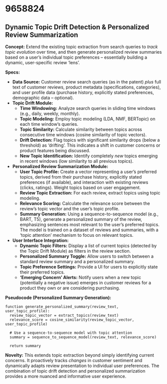 # 9658824

## Dynamic Topic Drift Detection & Personalized Review Summarization

**Concept:** Extend the existing topic extraction from search queries to *track topic evolution* over time, and then generate personalized review summaries based on a user’s individual topic preferences – essentially building a dynamic, user-specific review ‘lens’.

**Specs:**

*   **Data Source:** Customer review search queries (as in the patent) *plus* full text of customer reviews, product metadata (specifications, categories), and user profile data (purchase history, explicitly stated preferences, demographic data – optional).
*   **Topic Drift Module:**
    *   **Time Windowing:** Analyze search queries in sliding time windows (e.g., daily, weekly, monthly).
    *   **Topic Modeling:** Employ topic modeling (LDA, NMF, BERTopic) on each time window’s queries.
    *   **Topic Similarity:** Calculate similarity between topics across consecutive time windows (cosine similarity of topic vectors).
    *   **Drift Detection:**  Flag topics with significant similarity drops (below a threshold) as ‘drifting’.  This indicates a shift in customer concerns or product features being discussed.
    *   **New Topic Identification:**  Identify completely *new* topics emerging in recent windows (low similarity to all previous topics).
*   **Personalized Review Summarization Module:**
    *   **User Topic Profile:** Create a vector representing a user’s preferred topics, derived from their purchase history, explicitly stated preferences (if available), and interaction with existing reviews (clicks, ratings). Weight topics based on user engagement.
    *   **Review Topic Extraction:**  For each review, extract topics using topic modeling.
    *   **Relevance Scoring:** Calculate the relevance score between the review’s topic vector and the user’s topic profile.
    *   **Summary Generation:**  Using a sequence-to-sequence model (e.g., BART, T5), generate a personalized summary of the review, emphasizing sentences most relevant to the user’s preferred topics.  The model is trained on a dataset of reviews and summaries, with a ‘topic attention’ mechanism to focus on relevant topics.
*   **User Interface Integration:**
    *   **Dynamic Topic Filters:**  Display a list of current topics (detected by the Topic Drift Module) as filters in the review section.
    *   **Personalized Summary Toggle:**  Allow users to switch between a standard review summary and a personalized summary.
    *   **Topic Preference Settings:**  Provide a UI for users to explicitly state their preferred topics.
    *   **‘Emerging Concern’ Alerts:** Notify users when a new topic (potentially a negative issue) emerges in customer reviews for a product they own or are considering purchasing.

**Pseudocode (Personalized Summary Generation):**

```
function generate_personalized_summary(review_text, user_topic_profile):
  review_topic_vector = extract_topics(review_text)
  relevance_score = cosine_similarity(review_topic_vector, user_topic_profile)
  
  # Use a sequence-to-sequence model with topic attention
  summary = sequence_to_sequence_model(review_text, relevance_score)
  
  return summary
```

**Novelty:**  This extends topic extraction beyond simply identifying current concerns. It proactively tracks *changes* in customer sentiment and dynamically adapts review presentation to individual user preferences. The combination of topic drift detection and personalized summarization provides a more nuanced and informative user experience.